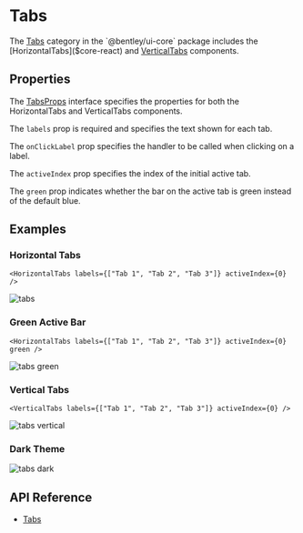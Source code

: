# Tabs

The [Tabs]($core-react:Tabs) category in the `@bentley/ui-core` package includes
the [HorizontalTabs]($core-react) and [VerticalTabs]($core-react) components.

## Properties

The [TabsProps]($core-react) interface specifies the properties for both the
HorizontalTabs and VerticalTabs components.

The `labels` prop is required and specifies the text shown for each tab.

The `onClickLabel` prop specifies the handler to be called when clicking on a label.

The `activeIndex` prop specifies the index of the initial active tab.

The `green` prop indicates whether the bar on the active tab is green instead of the default blue.

## Examples

### Horizontal Tabs

```tsx
<HorizontalTabs labels={["Tab 1", "Tab 2", "Tab 3"]} activeIndex={0} />
```

![tabs](./images/Tabs.png "Horizontal Tabs")

### Green Active Bar

```tsx
<HorizontalTabs labels={["Tab 1", "Tab 2", "Tab 3"]} activeIndex={0} green />
```

![tabs green](./images/TabsGreen.png "Horizontal Tabs with Green Bar")

### Vertical Tabs

```tsx
<VerticalTabs labels={["Tab 1", "Tab 2", "Tab 3"]} activeIndex={0} />
```

![tabs vertical](./images/VerticalTabs.png "Vertical Tabs")

### Dark Theme

![tabs dark](./images/TabsDark.png "Tabs in Dark Theme")

## API Reference

- [Tabs]($core-react:Tabs)
